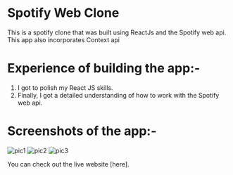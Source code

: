 
# Spotify Web Clone

This is a spotify clone that was built using ReactJs and the Spotify web api. This app also incorporates Context api

# Experience of building the app:-
1) I got to polish my React JS skills.
2) Finally, I got a detailed understanding of how to work with the Spotify web api.



# Screenshots of the app:-
<image src="./ss/1.png" alt="pic1"/>
<image src="./ss/2.png" alt="pic2"/>
<image src="./ss/3.png" alt="pic3"/>


You can check out the live website [here].
